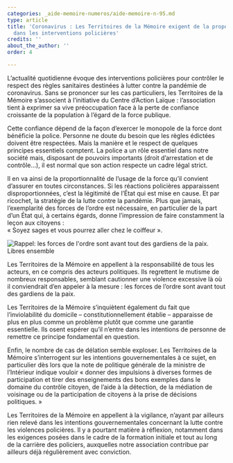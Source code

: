 ```yaml
---
categories: _aide-memoire-numeros/aide-memoire-n-95.md
type: article
title: 'Coronavirus : Les Territoires de la Mémoire exigent de la proportionnalité
  dans les interventions policières'
credits: ''
about_the_author: ''
order: 4

---
```

L’actualité quotidienne évoque des interventions policières pour contrôler le respect des règles sanitaires destinées à lutter contre la pandémie de coronavirus. Sans se prononcer sur les cas particuliers, les Territoires de la Mémoire s’associent à l’initiative du Centre d’Action Laïque : l’association tient à exprimer sa vive préoccupation face à la perte de confiance croissante de la population à l’égard de la force publique.

Cette confiance dépend de la façon d’exercer le monopole de la force dont bénéficie la police. Personne ne doute du besoin que les règles édictées doivent être respectées. Mais la manière et le respect de quelques principes essentiels comptent. La police a un rôle essentiel dans notre société mais, disposant de pouvoirs importants (droit d’arrestation et de contrôle…), il est normal que son action respecte un cadre légal strict.

Il en va ainsi de la proportionnalité de l’usage de la force qu’il convient d’assurer en toutes circonstances. Si les réactions policières apparaissent disproportionnées, c’est la légitimité de l’État qui est mise en cause. Et par ricochet, la stratégie de la lutte contre la pandémie. Plus que jamais, l’exemplarité des forces de l’ordre est nécessaire, en particulier de la part d’un État qui, à certains égards, donne l’impression de faire constamment la leçon aux citoyens :  
« Soyez sages et vous pourrez aller chez le coiffeur ».

![Rappel: les forces de l'ordre sont avant tout des gardiens de la paix. Libres ensemble](https://www.territoires-memoire.be/assets/uploads/am95_p-3_gardiensdelapaix.jpg)

Les Territoires de la Mémoire en appellent à la responsabilité de tous les acteurs, en ce compris des acteurs politiques. Ils regrettent le mutisme de nombreux responsables, semblant cautionner une violence excessive là où il conviendrait d’en appeler à la mesure : les forces de l’ordre sont avant tout des gardiens de la paix.

Les Territoires de la Mémoire s’inquiètent également du fait que l’inviolabilité du domicile – constitutionnellement établie – apparaisse de plus en plus comme un problème plutôt que comme une garantie essentielle. Ils osent espérer qu’il n’entre dans les intentions de personne de remettre ce principe fondamental en question.

Enfin, le nombre de cas de délation semble exploser. Les Territoires de la Mémoire s’interrogent sur les intentions gouvernementales à ce sujet, en particulier dès lors que la note de politique générale de la ministre de l’Intérieur indique vouloir « donner des impulsions à diverses formes de participation et tirer des enseignements des bons exemples dans le domaine du contrôle citoyen, de l’aide à la détection, de la médiation de voisinage ou de la participation de citoyens à la prise de décisions politiques. »

Les Territoires de la Mémoire en appellent à la vigilance, n’ayant par ailleurs rien relevé dans les intentions gouvernementales concernant la lutte contre les violences policières. Il y a pourtant matière à réflexion, notamment dans les exigences posées dans le cadre de la formation initiale et tout au long de la carrière des policiers, auxquelles notre association contribue par ailleurs déjà régulièrement avec conviction.